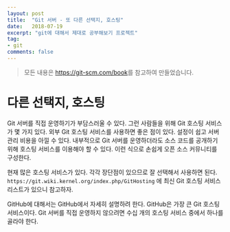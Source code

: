 ```yaml
---
layout: post
title:  "Git 서버 - 또 다른 선택지, 호스팅"
date:   2018-07-19
excerpt: "git에 대해서 제대로 공부해보기 프로젝트"
tag:
- git
comments: false
---
```


> 모든 내용은 <https://git-scm.com/book>를 참고하여 만들었습니다.

**다른 선택지, 호스팅**
===

Git 서버를 직접 운영하기가 부담스러울 수 있다. 그런 사람들을 위해 Git 호스팅 서비스가 몇 가지 있다. 외부 Git 호스팅 서비스를 사용하면 좋은 점이 있다. 설정이 쉽고 서버 관리 비용을 아낄 수 있다. 내부적으로 Git 서버를 운영하더라도 소스 코드를 공개하기 위해 호스팅 서비스를 이용해야 할 수 있다. 이런 식으로 손쉽게 오픈 소스 커뮤니티를 구성한다.

현재 많은 호스팅 서비스가 있다. 각각 장단점이 있으므로 잘 선택해서 사용하면 된다. `https://git.wiki.kernel.org/index.php/GitHosting` 에 최신 Git 호스팅 서비스 리스트가 있으니 참고하자.

GitHub에 대해서는 GitHub에서 자세히 설명하려 한다. GitHub은 가장 큰 Git 호스팅 서비스이다. Git 서버를 직접 운영하지 않으려면 수십 개의 호스팅 서비스 중에서 하나를 골라야 한다.